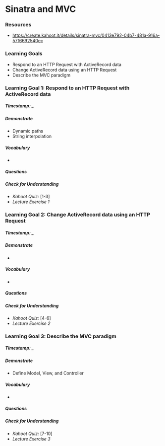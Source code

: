 # Sinatra and MVC


### Resources
* <https://create.kahoot.it/details/sinatra-mvc/0413e792-04b7-481a-916a-57f6692540ec>



### Learning Goals

* Respond to an HTTP Request with ActiveRecord data
* Change ActiveRecord data using an HTTP Request
* Describe the MVC paradigm



### Learning Goal 1: Respond to an HTTP Request with ActiveRecord data

##### Timestamp: _

##### Demonstrate
* Dynamic paths
* String interpolation

##### Vocabulary
* 

##### Questions 

##### Check for Understanding
* *Kahoot Quiz:* [1-3] 
* *Lecture Exercise 1* 





### Learning Goal 2: Change ActiveRecord data using an HTTP Request

##### Timestamp: _

##### Demonstrate

- 

##### Vocabulary

- 

##### Questions 

##### Check for Understanding

- *Kahoot Quiz:* [4-6] 
- *Lecture Exercise 2* 



### Learning Goal 3: Describe the MVC paradigm

##### Timestamp: _

##### Demonstrate

- Define Model, View, and Controller

##### Vocabulary

- 

##### Questions 

##### Check for Understanding

- *Kahoot Quiz:* [7-10] 
- *Lecture Exercise 3* 


